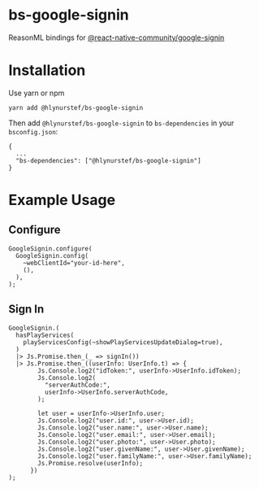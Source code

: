 # bs-google-signin

ReasonML bindings for [@react-native-community/google-signin](https://github.com/react-native-community/google-signin)

# Installation

Use yarn or npm

`yarn add @hlynurstef/bs-google-signin`

Then add `@hlynurstef/bs-google-signin` to `bs-dependencies` in your `bsconfig.json`:

```
{
  ...
  "bs-dependencies": ["@hlynurstef/bs-google-signin"]
}
```

# Example Usage

## Configure

```
GoogleSignin.configure(
  GoogleSignin.config(
    ~webClientId="your-id-here",
    (),
  ),
);
```

## Sign In

```
GoogleSignin.(
  hasPlayServices(
    playServicesConfig(~showPlayServicesUpdateDialog=true),
  )
  |> Js.Promise.then_(_ => signIn())
  |> Js.Promise.then_((userInfo: UserInfo.t) => {
        Js.Console.log2("idToken:", userInfo->UserInfo.idToken);
        Js.Console.log2(
          "serverAuthCode:",
          userInfo->UserInfo.serverAuthCode,
        );

        let user = userInfo->UserInfo.user;
        Js.Console.log2("user.id:", user->User.id);
        Js.Console.log2("user.name:", user->User.name);
        Js.Console.log2("user.email:", user->User.email);
        Js.Console.log2("user.photo:", user->User.photo);
        Js.Console.log2("user.givenName:", user->User.givenName);
        Js.Console.log2("user.familyName:", user->User.familyName);
        Js.Promise.resolve(userInfo);
      })
);
```
